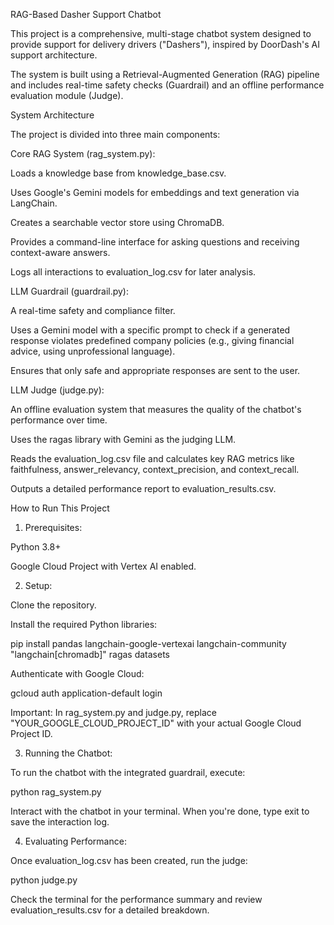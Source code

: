 RAG-Based Dasher Support Chatbot

This project is a comprehensive, multi-stage chatbot system designed to provide support for delivery drivers ("Dashers"), inspired by DoorDash's AI support architecture.

The system is built using a Retrieval-Augmented Generation (RAG) pipeline and includes real-time safety checks (Guardrail) and an offline performance evaluation module (Judge).

System Architecture

The project is divided into three main components:

Core RAG System (rag_system.py):

Loads a knowledge base from knowledge_base.csv.

Uses Google's Gemini models for embeddings and text generation via LangChain.

Creates a searchable vector store using ChromaDB.

Provides a command-line interface for asking questions and receiving context-aware answers.

Logs all interactions to evaluation_log.csv for later analysis.

LLM Guardrail (guardrail.py):

A real-time safety and compliance filter.

Uses a Gemini model with a specific prompt to check if a generated response violates predefined company policies (e.g., giving financial advice, using unprofessional language).

Ensures that only safe and appropriate responses are sent to the user.

LLM Judge (judge.py):

An offline evaluation system that measures the quality of the chatbot's performance over time.

Uses the ragas library with Gemini as the judging LLM.

Reads the evaluation_log.csv file and calculates key RAG metrics like faithfulness, answer_relevancy, context_precision, and context_recall.

Outputs a detailed performance report to evaluation_results.csv.

How to Run This Project

1. Prerequisites:

Python 3.8+

Google Cloud Project with Vertex AI enabled.

2. Setup:

Clone the repository.

Install the required Python libraries:

pip install pandas langchain-google-vertexai langchain-community "langchain[chromadb]" ragas datasets


Authenticate with Google Cloud:

gcloud auth application-default login


Important: In rag_system.py and judge.py, replace "YOUR_GOOGLE_CLOUD_PROJECT_ID" with your actual Google Cloud Project ID.

3. Running the Chatbot:

To run the chatbot with the integrated guardrail, execute:

python rag_system.py


Interact with the chatbot in your terminal. When you're done, type exit to save the interaction log.

4. Evaluating Performance:

Once evaluation_log.csv has been created, run the judge:

python judge.py


Check the terminal for the performance summary and review evaluation_results.csv for a detailed breakdown.
